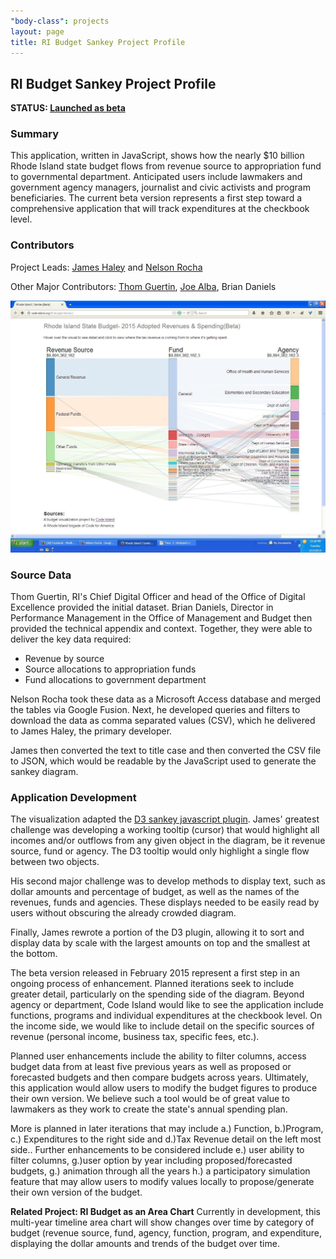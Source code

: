 ```yaml
---
"body-class": projects
layout: page
title: RI Budget Sankey Project Profile
---
```


## RI Budget Sankey Project Profile

**STATUS: [Launched as beta](http://code-island.org/RI-Budget-Sankey)**

### Summary

This application, written in JavaScript, shows how the nearly $10 billion Rhode Island state budget flows from revenue source to appropriation fund to governmental department. Anticipated users include lawmakers and government agency managers, journalist and civic activists and program beneficiaries. The current beta version represents a first step toward a comprehensive application that will track expenditures at the checkbook level.

### Contributors

Project Leads: [James Haley](https://github.com/jamesrhaley) and [Nelson Rocha](https://github.com/nelsonri72)

Other Major Contributors: [Thom Guertin](https://github.com/thomguertin), [Joe Alba](https://github.com/joealba), Brian Daniels

![RI Budget Sankey image](/images/photos/RI_Budget_Sankey1.JPG)

### Source Data

Thom Guertin, RI's Chief Digital Officer and head of the Office of Digital Excellence provided the initial dataset. Brian Daniels, Director in Performance Management in the Office of Management and Budget then provided the technical appendix and context. Together, they were able to deliver the key data required: 

* Revenue by source
* Source allocations to appropriation funds
* Fund allocations to government department 

Nelson Rocha took these data as a Microsoft Access database and merged the tables via Google Fusion. Next, he developed queries and filters to download the data as comma separated values (CSV), which he delivered to James Haley, the primary developer.

James then converted the text to title case and then converted the CSV file to JSON, which would be readable by the JavaScript used to generate the sankey diagram.

### Application Development

The visualization adapted the [D3 sankey javascript plugin](https://github.com/d3/d3-plugins/tree/master/sankey). James' greatest challenge was developing a working tooltip (cursor) that would highlight all incomes and/or outflows from any given object in the diagram, be it revenue source, fund or agency. The D3 tooltip would only highlight a single flow between two objects.

His second major challenge was to develop methods to display text, such as dollar amounts and percentage of budget, as well as the names of the revenues, funds and agencies. These displays needed to be easily read by users without obscuring the already crowded diagram.

Finally, James rewrote a portion of the D3 plugin, allowing it to sort and display data by scale with the largest amounts on top and the smallest at the bottom.

The beta version released in February 2015 represent a first step in an ongoing process of enhancement. Planned iterations seek to include greater detail, particularly on the spending side of the diagram. Beyond agency or department, Code Island would like to see the application include functions, programs and individual expenditures at the checkbook level. On the income side, we would like to include detail on the specific sources of revenue (personal income, business tax, specific fees, etc.).

Planned user enhancements include the ability to filter columns, access budget data from at least five previous years as well as proposed or forecasted budgets and then compare budgets across years. Ultimately, this application would allow users to modify the budget figures to produce their own version. We believe such a tool would be of great value to lawmakers as they work to create the state's annual spending plan.

More is planned in later iterations that may include a.) Function, b.)Program, c.) Expenditures to the right side and d.)Tax Revenue detail on the left most side..  Further enhancements to be considered include e.) user ability to filter columns, g.)user  option by year including proposed/forecasted budgets,  g.) animation through all the years  h.) a participatory simulation feature that may allow users to modify values locally to propose/generate their own version of the budget.  

**Related Project: RI Budget as an Area Chart** Currently in development, this multi-year timeline area chart will show changes over time by category of budget (revenue source, fund, agency, function, program, and expenditure, displaying the dollar amounts and trends of the budget over time.
